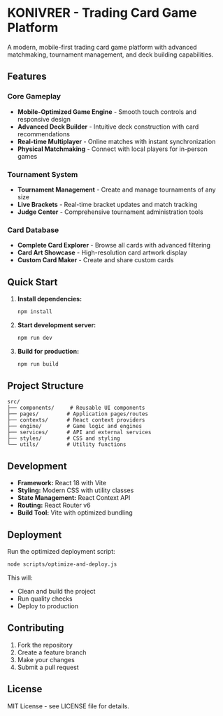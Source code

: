 # KONIVRER - Trading Card Game Platform

A modern, mobile-first trading card game platform with advanced matchmaking, tournament management, and deck building capabilities.

## Features

### Core Gameplay

- **Mobile-Optimized Game Engine** - Smooth touch controls and responsive design
- **Advanced Deck Builder** - Intuitive deck construction with card recommendations
- **Real-time Multiplayer** - Online matches with instant synchronization
- **Physical Matchmaking** - Connect with local players for in-person games

### Tournament System

- **Tournament Management** - Create and manage tournaments of any size
- **Live Brackets** - Real-time bracket updates and match tracking
- **Judge Center** - Comprehensive tournament administration tools

### Card Database

- **Complete Card Explorer** - Browse all cards with advanced filtering
- **Card Art Showcase** - High-resolution card artwork display
- **Custom Card Maker** - Create and share custom cards

## Quick Start

1. **Install dependencies:**

   ```bash
   npm install
   ```

2. **Start development server:**

   ```bash
   npm run dev
   ```

3. **Build for production:**
   ```bash
   npm run build
   ```

## Project Structure

```
src/
├── components/     # Reusable UI components
├── pages/         # Application pages/routes
├── contexts/      # React context providers
├── engine/        # Game logic and engines
├── services/      # API and external services
├── styles/        # CSS and styling
└── utils/         # Utility functions
```

## Development

- **Framework:** React 18 with Vite
- **Styling:** Modern CSS with utility classes
- **State Management:** React Context API
- **Routing:** React Router v6
- **Build Tool:** Vite with optimized bundling

## Deployment

Run the optimized deployment script:

```bash
node scripts/optimize-and-deploy.js
```

This will:

- Clean and build the project
- Run quality checks
- Deploy to production

## Contributing

1. Fork the repository
2. Create a feature branch
3. Make your changes
4. Submit a pull request

## License

MIT License - see LICENSE file for details.
